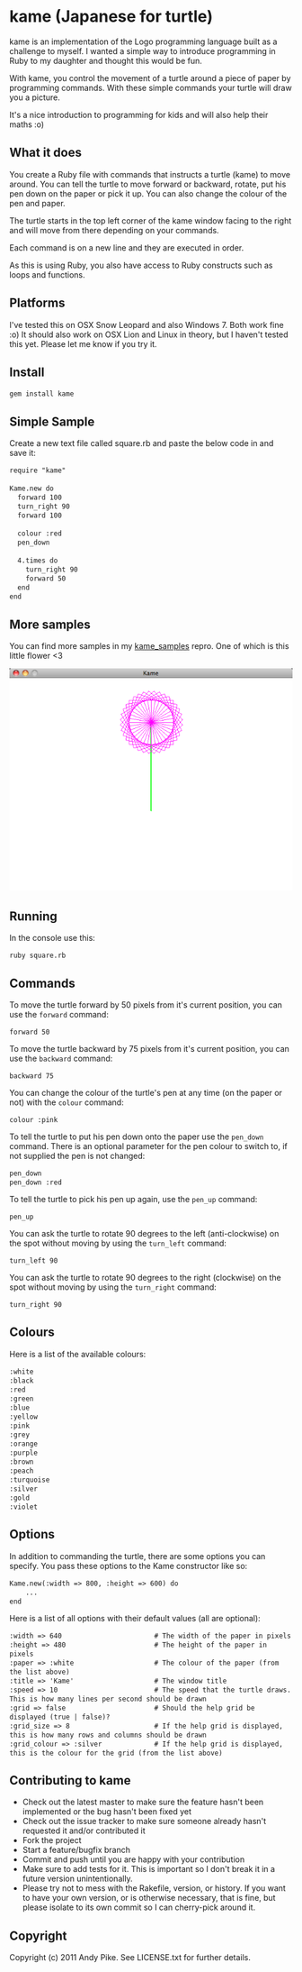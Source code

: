 kame (Japanese for turtle)
==========================

kame is an implementation of the Logo programming language built as a challenge to myself. I wanted a simple way to introduce programming in Ruby to my daughter and thought this would be fun.

With kame, you control the movement of a turtle around a piece of paper by programming commands. With these simple commands your turtle will draw you a picture.

It's a nice introduction to programming for kids and will also help their maths :o)

What it does
------------

You create a Ruby file with commands that instructs a turtle (kame) to move around. You can tell the turtle to move forward or backward, rotate, put his pen down on the paper or pick it up. You can also change the colour of the pen and paper. 

The turtle starts in the top left corner of the kame window facing to the right and will move from there depending on your commands.

Each command is on a new line and they are executed in order.

As this is using Ruby, you also have access to Ruby constructs such as loops and functions.

Platforms
---------

I've tested this on OSX Snow Leopard and also Windows 7. Both work fine :o) It should also work on OSX Lion and Linux in theory, but I haven't tested this yet. Please let me know if you try it.

Install
-------

	gem install kame

Simple Sample
-------------

Create a new text file called square.rb and paste the below code in and save it:

	require "kame"

	Kame.new do
	  forward 100
	  turn_right 90
	  forward 100
 
	  colour :red
	  pen_down
 
	  4.times do
	    turn_right 90
	    forward 50     
	  end
	end

More samples
------------

You can find more samples in my [kame_samples](https://github.com/andypike/kame_samples) repro. One of which is this little flower <3

![kame flower](https://github.com/andypike/kame_samples/raw/master/kame-flower.png)

Running
-------

In the console use this:

	ruby square.rb

Commands
--------

To move the turtle forward by 50 pixels from it's current position, you can use the `forward` command:

	forward 50
		
To move the turtle backward by 75 pixels from it's current position, you can use the `backward` command:

	backward 75
		
You can change the colour of the turtle's pen at any time (on the paper or not) with the `colour` command:

	colour :pink

To tell the turtle to put his pen down onto the paper use the `pen_down` command. There is an optional parameter for the pen colour to switch to, if not supplied the pen is not changed:
		
	pen_down
	pen_down :red

To tell the turtle to pick his pen up again, use the `pen_up` command:

	pen_up
	  
You can ask the turtle to rotate 90 degrees to the left (anti-clockwise) on the spot without moving by using the `turn_left` command:

	turn_left 90
	  
You can ask the turtle to rotate 90 degrees to the right (clockwise) on the spot without moving by using the `turn_right` command:

	turn_right 90
		
Colours
-------

Here is a list of the available colours:

	:white
	:black
	:red
	:green
	:blue
	:yellow
	:pink
	:grey
	:orange
	:purple
	:brown
	:peach
	:turquoise
	:silver
	:gold
	:violet

Options
-------

In addition to commanding the turtle, there are some options you can specify. You pass these options to the Kame constructor like so:

	Kame.new(:width => 800, :height => 600) do
		...
	end

Here is a list of all options with their default values (all are optional):

	:width => 640 						# The width of the paper in pixels
	:height => 480						# The height of the paper in pixels
	:paper => :white					# The colour of the paper (from the list above)
	:title => 'Kame'  					# The window title
	:speed => 10						# The speed that the turtle draws. This is how many lines per second should be drawn
	:grid => false						# Should the help grid be displayed (true | false)?
	:grid_size => 8						# If the help grid is displayed, this is how many rows and columns should be drawn
	:grid_colour => :silver				# If the help grid is displayed, this is the colour for the grid (from the list above)



Contributing to kame
--------------------
 
* Check out the latest master to make sure the feature hasn't been implemented or the bug hasn't been fixed yet
* Check out the issue tracker to make sure someone already hasn't requested it and/or contributed it
* Fork the project
* Start a feature/bugfix branch
* Commit and push until you are happy with your contribution
* Make sure to add tests for it. This is important so I don't break it in a future version unintentionally.
* Please try not to mess with the Rakefile, version, or history. If you want to have your own version, or is otherwise necessary, that is fine, but please isolate to its own commit so I can cherry-pick around it.

Copyright
---------

Copyright (c) 2011 Andy Pike. See LICENSE.txt for further details.


